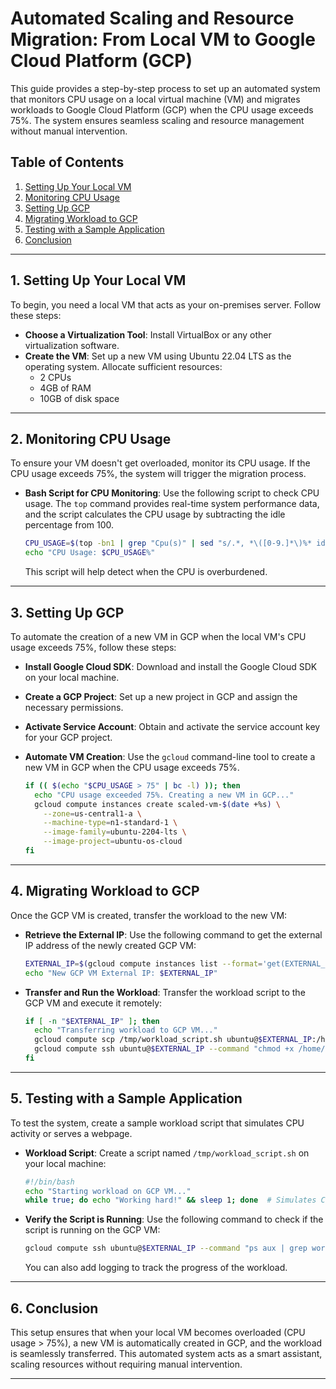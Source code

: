 # Automated Scaling and Resource Migration: From Local VM to Google Cloud Platform (GCP)

This guide provides a step-by-step process to set up an automated system that monitors CPU usage on a local virtual machine (VM) and migrates workloads to Google Cloud Platform (GCP) when the CPU usage exceeds 75%. The system ensures seamless scaling and resource management without manual intervention.

## Table of Contents
1. [Setting Up Your Local VM](#1-setting-up-your-local-vm)
2. [Monitoring CPU Usage](#2-monitoring-cpu-usage)
3. [Setting Up GCP](#3-setting-up-gcp)
4. [Migrating Workload to GCP](#4-migrating-workload-to-gcp)
5. [Testing with a Sample Application](#5-testing-with-a-sample-application)
6. [Conclusion](#6-conclusion)

---

## 1. Setting Up Your Local VM

To begin, you need a local VM that acts as your on-premises server. Follow these steps:

- **Choose a Virtualization Tool**: Install VirtualBox or any other virtualization software.
- **Create the VM**: Set up a new VM using Ubuntu 22.04 LTS as the operating system. Allocate sufficient resources:
  - 2 CPUs
  - 4GB of RAM
  - 10GB of disk space

---

## 2. Monitoring CPU Usage

To ensure your VM doesn't get overloaded, monitor its CPU usage. If the CPU usage exceeds 75%, the system will trigger the migration process.

- **Bash Script for CPU Monitoring**:
  Use the following script to check CPU usage. The `top` command provides real-time system performance data, and the script calculates the CPU usage by subtracting the idle percentage from 100.

  ```bash
  CPU_USAGE=$(top -bn1 | grep "Cpu(s)" | sed "s/.*, *\([0-9.]*\)%* id.*/\1/" | awk '{print 100 - $1}')
  echo "CPU Usage: $CPU_USAGE%"
  ```

  This script will help detect when the CPU is overburdened.

---

## 3. Setting Up GCP

To automate the creation of a new VM in GCP when the local VM's CPU usage exceeds 75%, follow these steps:

- **Install Google Cloud SDK**: Download and install the Google Cloud SDK on your local machine.
- **Create a GCP Project**: Set up a new project in GCP and assign the necessary permissions.
- **Activate Service Account**: Obtain and activate the service account key for your GCP project.

- **Automate VM Creation**:
  Use the `gcloud` command-line tool to create a new VM in GCP when the CPU usage exceeds 75%.

  ```bash
  if (( $(echo "$CPU_USAGE > 75" | bc -l) )); then
    echo "CPU usage exceeded 75%. Creating a new VM in GCP..."
    gcloud compute instances create scaled-vm-$(date +%s) \
      --zone=us-central1-a \
      --machine-type=n1-standard-1 \
      --image-family=ubuntu-2204-lts \
      --image-project=ubuntu-os-cloud
  fi
  ```

---

## 4. Migrating Workload to GCP

Once the GCP VM is created, transfer the workload to the new VM:

- **Retrieve the External IP**:
  Use the following command to get the external IP address of the newly created GCP VM:

  ```bash
  EXTERNAL_IP=$(gcloud compute instances list --format='get(EXTERNAL_IP)' --filter="name=(scaled-vm-*)")
  echo "New GCP VM External IP: $EXTERNAL_IP"
  ```

- **Transfer and Run the Workload**:
  Transfer the workload script to the GCP VM and execute it remotely:

  ```bash
  if [ -n "$EXTERNAL_IP" ]; then
    echo "Transferring workload to GCP VM..."
    gcloud compute scp /tmp/workload_script.sh ubuntu@$EXTERNAL_IP:/home/ubuntu/
    gcloud compute ssh ubuntu@$EXTERNAL_IP --command "chmod +x /home/ubuntu/workload_script.sh && /home/ubuntu/workload_script.sh &"
  fi
  ```

---

## 5. Testing with a Sample Application

To test the system, create a sample workload script that simulates CPU activity or serves a webpage.

- **Workload Script**:
  Create a script named `/tmp/workload_script.sh` on your local machine:

  ```bash
  #!/bin/bash
  echo "Starting workload on GCP VM..."
  while true; do echo "Working hard!" && sleep 1; done  # Simulates CPU activity
  ```

- **Verify the Script is Running**:
  Use the following command to check if the script is running on the GCP VM:

  ```bash
  gcloud compute ssh ubuntu@$EXTERNAL_IP --command "ps aux | grep workload_script.sh"
  ```

  You can also add logging to track the progress of the workload.

---

## 6. Conclusion

This setup ensures that when your local VM becomes overloaded (CPU usage > 75%), a new VM is automatically created in GCP, and the workload is seamlessly transferred. This automated system acts as a smart assistant, scaling resources without requiring manual intervention.

---
